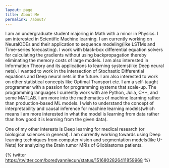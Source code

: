 ```yaml
---
layout: page
title: About Me
permalink: /about/
---
```


I am an undergraduate student majoring in Math with a minor in Physics. I am interested in Scientific Machine learning. I am currently working on NeuralODEs and their application to sequence modeling(like LSTMs and Time-series forecasting). I work with black-box differential equation solvers for calculating the gradients without using backpropagation thereby eliminating the memory costs of large models. I am also interested in Information Theory and its applications to learning systems(like Deep neural nets). I wanted to work in the intersection of Stochastic Differential equations and Deep neural nets in the future. I am also interested to work on other statistical concepts like Optimal Transport etc. I am a self-taught programmer with a passion for programming systems that scale-up. The programming languages I currently work with are Python, Julia, C++, and some MATLAB. I am more into the mathematics of machine learning rather than production-based ML models. I wish to understand the concept of interpretability and causal inference for machine learning models(which means I am more interested in what the model is learning from data rather than how good it is learning from the given data). 

One of my other interests is Deep learning for medical research (or biological sciences in general). I am currently working towards using Deep learning techniques from computer vision and segmentation models(like U-Nets) for analyzing the Brain tumor MRIs of Glioblastoma patients.

{% twitter https://twitter.com/boredyannlecun/status/1516802826411859968 %}

[^1]:a blogging platform that natively supports Jupyter notebooks in addition to other formats.
